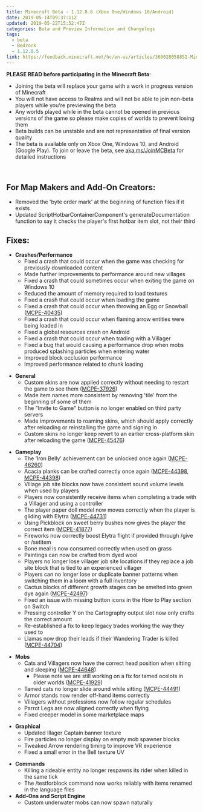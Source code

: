 ```yaml
---
title: Minecraft Beta - 1.12.0.6 (Xbox One/Windows 10/Android)
date: 2019-05-14T09:37:11Z
updated: 2019-05-22T15:52:47Z
categories: Beta and Preview Information and Changelogs
tags:
  - beta
  - Bedrock
  - 1.12.0.5
link: https://feedback.minecraft.net/hc/en-us/articles/360028058852-Minecraft-Beta-1-12-0-6-Xbox-One-Windows-10-Android-
---
```


**PLEASE READ before participating in the Minecraft Beta**:

- Joining the beta will replace your game with a work in progress version of Minecraft
- You will not have access to Realms and will not be able to join non-beta players while you're previewing the beta
- Any worlds played while in the beta cannot be opened in previous versions of the game so please make copies of worlds to prevent losing them
- Beta builds can be unstable and are not representative of final version quality
- The beta is available only on Xbox One, Windows 10, and Android (Google Play). To join or leave the beta, see [aka.ms/JoinMCBeta](https://aka.ms/JoinMCBeta) for detailed instructions

 

## For Map Makers and Add-On Creators:

- Removed the 'byte order mark' at the beginning of function files if it exists
- Updated ScriptHotbarContainerComponent's generateDocumentation function to say it checks the player's first hotbar item slot, not their third

## **Fixes:**

- **Crashes/Performance**
  - Fixed a crash that could occur when the game was checking for previously downloaded content 
  - Made further improvements to performance around new villages 
  - Fixed a crash that could sometimes occur when exiting the game on Windows 10 
  - Reduced the amount of memory required to load textures 
  - Fixed a crash that could occur when loading the game
  - Fixed a crash that could occur when throwing an Egg or Snowball ([MCPE-40435](https://bugs.mojang.com/browse/MCPE-40435)) 
  - Fixed a crash that could occur when flaming arrow entities were being loaded in 
  - Fixed a global resources crash on Android
  - Fixed a crash that could occur when trading with a Villager
  - Fixed a bug that would causing a performance drop when mobs produced splashing particles when entering water
  - Improved block occlusion performance
  - Improved performance related to chunk loading

<!-- -->

- **General**
  - Custom skins are now applied correctly without needing to restart the game to see them ([MCPE-37926](https://bugs.mojang.com/browse/MCPE-37926))
  - Made item names more consistent by removing 'tile' from the beginning of some of them
  - The "Invite to Game" button is no longer enabled on third party servers
  - Made improvements to roaming skins, which should apply correctly after reloading or reinstalling the game and signing in
  - Custom skins no longer keep revert to an earlier cross-platform skin after reloading the game ([MCPE-45476](https://bugs.mojang.com/browse/MCPE-45476))  
      

<!-- -->

- **Gameplay**
  - The ‘Iron Belly’ achievement can be unlocked once again ([MCPE-46260](https://bugs.mojang.com/browse/MCPE-46260))
  - Acacia planks can be crafted correctly once again ([MCPE-44398](https://bugs.mojang.com/browse/MCPE-44398), [MCPE-44398](https://bugs.mojang.com/browse/MCPE-44398))
  - Village job site blocks now have consistent sound volume levels when used by players 
  - Players now consistently receive items when completing a trade with a Villager and using a controller 
  - The player paper doll model now moves correctly when the player is gliding with Elytra ([MCPE-44731](https://bugs.mojang.com/browse/MCPE-44731))
  - Using Pickblock on sweet berry bushes now gives the player the correct item ([MCPE-41877](https://bugs.mojang.com/browse/MCPE-41877))
  - Fireworks now correctly boost Elytra flight if provided through /give or /setitem 
  - Bone meal is now consumed correctly when used on grass
  - Paintings can now be crafted from dyed wool
  - Players no longer lose villager job site locations if they replace a job site block that is tied to an experienced villager
  - Players can no longer lose or duplicate banner patterns when switching them in a loom with a full inventory
  - Cactus blocks of different growth stages can be smelted into green dye again ([MCPE-42497](https://bugs.mojang.com/browse/MCPE-42497))
  - Fixed an issue with missing button icons in the How to Play section on Switch
  - Pressing controller Y on the Cartography output slot now only crafts the correct amount
  - Re-established a fix to keep legacy trades working the way they used to
  - Llamas now drop their leads if their Wandering Trader is killed ([MCPE-44704](https://bugs.mojang.com/browse/MCPE-44704))

<!-- -->

- **Mobs**
  - Cats and Villagers now have the correct head position when sitting and sleeping ([MCPE-44648](https://bugs.mojang.com/browse/MCPE-44648))
    - Please note we are still working on a fix for tamed ocelots in older worlds ([MCPE-41929](https://bugs.mojang.com/browse/MCPE-41929))
  - Tamed cats no longer slide around while sitting ([MCPE-44491](https://bugs.mojang.com/browse/MCPE-44491))
  - Armor stands now render off-hand items correctly
  - Villagers without professions now follow regular schedules
  - Parrot Legs are now aligned correctly when flying
  - Fixed creeper model in some marketplace maps

<!-- -->

- **Graphical**
  - Updated Illager Captain banner texture
  - Fire particles no longer display on empty mob spawner blocks
  - Tweaked Arrow rendering timing to improve VR experience
  - Fixed a small error in the Bell texture UV 

<!-- -->

- **Commands**
  - Killing a rideable entity no longer respawns its rider when killed in the same tick 
  - The /testforblock command now works reliably with items renamed in the language files
- **Add-Ons and Script Engine**
  - Custom underwater mobs can now spawn naturally
